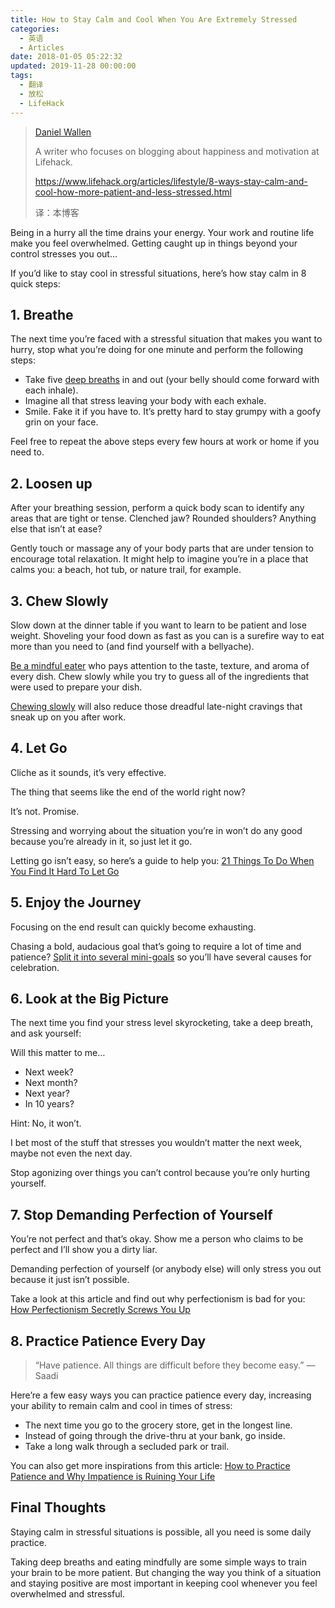 ```yaml
---
title: How to Stay Calm and Cool When You Are Extremely Stressed
categories:
  - 英语
  - Articles
date: 2018-01-05 05:22:32
updated: 2019-11-28 00:00:00
tags:
  - 翻译
  - 放松
  - LifeHack
---
```


>  [Daniel Wallen](https://www.lifehack.org/author/daniel-wallen-2)
>
>  A writer who focuses on blogging about happiness and motivation at Lifehack. 
>
>  https://www.lifehack.org/articles/lifestyle/8-ways-stay-calm-and-cool-how-more-patient-and-less-stressed.html
>
>  译：本博客

Being in a hurry all the time drains your energy. Your work and routine life make you feel overwhelmed. Getting caught up in things beyond your control stresses you out…

If you’d like to stay cool in stressful situations, here’s how stay calm in 8 quick steps:

## 1. Breathe

The next time you’re faced with a stressful situation that makes you want to hurry, stop what you’re doing for one minute and perform the following steps:

- Take five [deep breaths](https://www.lifehack.org/698475/deep-breathing-exercises-makes-you-a-better-parent) in and out (your belly should come forward with each inhale).
- Imagine all that stress leaving your body with each exhale.
- Smile. Fake it if you have to. It’s pretty hard to stay grumpy with a goofy grin on your face.

Feel free to repeat the above steps every few hours at work or home if you need to.

## 2. Loosen up

After your breathing session, perform a quick body scan to identify any areas that are tight or tense. Clenched jaw? Rounded shoulders? Anything else that isn’t at ease?

Gently touch or massage any of your body parts that are under tension to encourage total relaxation. It might help to imagine you’re in a place that calms you: a beach, hot tub, or nature trail, for example.

## 3. Chew Slowly

Slow down at the dinner table if you want to learn to be patient and lose weight. Shoveling your food down as fast as you can is a surefire way to eat more than you need to (and find yourself with a bellyache).

[Be a mindful eater](https://www.lifehack.org/788855/mindful-eating) who pays attention to the taste, texture, and aroma of every dish. Chew slowly while you try to guess all of the ingredients that were used to prepare your dish.

[Chewing slowly](https://www.lifehack.org/articles/lifestyle/5-tips-stop-food-craving-night.html) will also reduce those dreadful late-night cravings that sneak up on you after work.

## 4. Let Go

Cliche as it sounds, it’s very effective.

The thing that seems like the end of the world right now?

It’s not. Promise.

Stressing and worrying about the situation you’re in won’t do any good because you’re already in it, so just let it go.

Letting go isn’t easy, so here’s a guide to help you: [21 Things To Do When You Find It Hard To Let Go](https://www.lifehack.org/365671/21-things-when-you-find-hard-let)

## 5. Enjoy the Journey

Focusing on the end result can quickly become exhausting.

Chasing a bold, audacious goal that’s going to require a lot of time and patience? [Split it into several mini-goals](https://www.lifehack.org/446957/how-to-stop-feeling-overwhelmed-and-accomplish-your-goals) so you’ll have several causes for celebration.



## 6. Look at the Big Picture

The next time you find your stress level skyrocketing, take a deep breath, and ask yourself:

Will this matter to me…

- Next week?
- Next month?
- Next year?
- In 10 years?

Hint: No, it won’t.

I bet most of the stuff that stresses you wouldn’t matter the next week, maybe not even the next day.

Stop agonizing over things you can’t control because you’re only hurting yourself.

## 7. Stop Demanding Perfection of Yourself

You’re not perfect and that’s okay. Show me a person who claims to be perfect and I’ll show you a dirty liar.

Demanding perfection of yourself (or anybody else) will only stress you out because it just isn’t possible.

Take a look at this article and find out why perfectionism is bad for you: [How Perfectionism Secretly Screws You Up](https://www.lifehack.org/621368/how-perfectionism-secretly-screws-you-up)

## 8. Practice Patience Every Day

> “Have patience. All things are difficult before they become easy.” — Saadi

Here’re a few easy ways you can practice patience every day, increasing your ability to remain calm and cool in times of stress:

- The next time you go to the grocery store, get in the longest line.
- Instead of going through the drive-thru at your bank, go inside.
- Take a long walk through a secluded park or trail.

You can also get more inspirations from this article: [How to Practice Patience and Why Impatience is Ruining Your Life](https://www.lifehack.org/articles/communication/how-practice-patience-and-why-impatience-ruining-your-life.html)

## Final Thoughts

Staying calm in stressful situations is possible, all you need is some daily practice.

Taking deep breaths and eating mindfully are some simple ways to train your brain to be more patient. But changing the way you think of a situation and staying positive are most important in keeping cool whenever you feel overwhelmed and stressful.